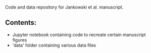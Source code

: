Code and data repository for Jankowski et al. manuscript.

Contents:
------
* Jupyter notebook containing code to recreate certain manuscript figures
* 'data' folder containing various data files
